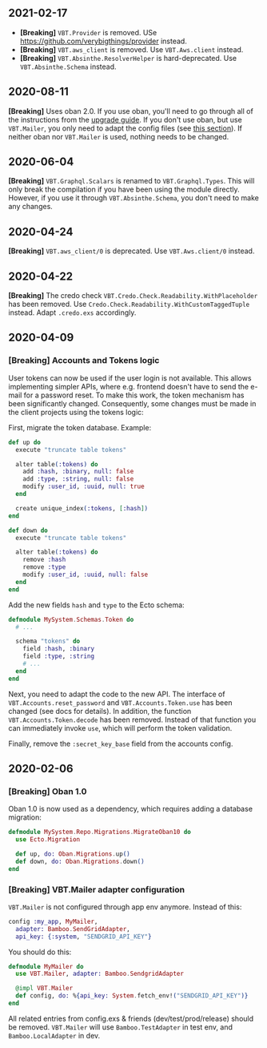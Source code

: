 ## 2021-02-17

- **[Breaking]** `VBT.Provider` is removed. USe https://github.com/verybigthings/provider instead.
- **[Breaking]** `VBT.aws_client` is removed. Use `VBT.Aws.client` instead.
- **[Breaking]** `VBT.Absinthe.ResolverHelper` is hard-deprecated. Use `VBT.Absinthe.Schema` instead.

## 2020-08-11

**[Breaking]** Uses oban 2.0. If you use oban, you'll need to go through all of the instructions from the [upgrade guide](https://hexdocs.pm/oban/v2-0.html#content). If you don't use oban, but use `VBT.Mailer`, you only need to adapt the config files (see [this section](https://hexdocs.pm/oban/v2-0.html#update-your-config)).  If neither oban nor `VBT.Mailer` is used, nothing needs to be changed.

## 2020-06-04

**[Breaking]** `VBT.Graphql.Scalars` is renamed to `VBT.Graphql.Types`. This will only break the compilation if you have been using the module directly. However, if you use it through `VBT.Absinthe.Schema`, you don't need to make any changes.

## 2020-04-24

**[Breaking]** `VBT.aws_client/0` is deprecated. Use `VBT.Aws.client/0` instead.

## 2020-04-22

**[Breaking]** The credo check `VBT.Credo.Check.Readability.WithPlaceholder` has been removed. Use `Credo.Check.Readability.WithCustomTaggedTuple` instead. Adapt `.credo.exs` accordingly.


## 2020-04-09

###  **[Breaking]** Accounts and Tokens logic

User tokens can now be used if the user login is not available. This allows implementing simpler
APIs, where e.g. frontend doesn't have to send the e-mail for a password reset. To make this
work, the token mechanism has been significantly changed. Consequently, some changes must be made
in the client projects using the tokens logic:

First, migrate the token database. Example:

```elixir
def up do
  execute "truncate table tokens"

  alter table(:tokens) do
    add :hash, :binary, null: false
    add :type, :string, null: false
    modify :user_id, :uuid, null: true
  end

  create unique_index(:tokens, [:hash])
end

def down do
  execute "truncate table tokens"

  alter table(:tokens) do
    remove :hash
    remove :type
    modify :user_id, :uuid, null: false
  end
end
```

Add the new fields `hash` and `type` to the Ecto schema:

```elixir
defmodule MySystem.Schemas.Token do
  # ...

  schema "tokens" do
    field :hash, :binary
    field :type, :string
    # ...
  end
end
```

Next, you need to adapt the code to the new API. The interface of `VBT.Accounts.reset_password`
and `VBT.Accounts.Token.use` has been changed (see docs for details). In addition, the function
`VBT.Accounts.Token.decode` has been removed. Instead of that function you can immediately invoke
`use`, which will perform the token validation.

Finally, remove the `:secret_key_base` field from the accounts config.


## 2020-02-06

###  **[Breaking]** Oban 1.0

Oban 1.0 is now used as a dependency, which requires adding a database migration:

```elixir
defmodule MySystem.Repo.Migrations.MigrateOban10 do
  use Ecto.Migration

  def up, do: Oban.Migrations.up()
  def down, do: Oban.Migrations.down()
end
```

### **[Breaking]** VBT.Mailer adapter configuration

`VBT.Mailer` is not configured through app env anymore. Instead of this:

```elixir
config :my_app, MyMailer,
  adapter: Bamboo.SendGridAdapter,
  api_key: {:system, "SENDGRID_API_KEY"}
```

You should do this:

```elixir
defmodule MyMailer do
  use VBT.Mailer, adapter: Bamboo.SendgridAdapter

  @impl VBT.Mailer
  def config, do: %{api_key: System.fetch_env!("SENDGRID_API_KEY")}
end
```

All related entries from config.exs & friends (dev/test/prod/release) should be removed. `VBT.Mailer` will use `Bamboo.TestAdapter` in test env, and `Bamboo.LocalAdapter` in dev.
